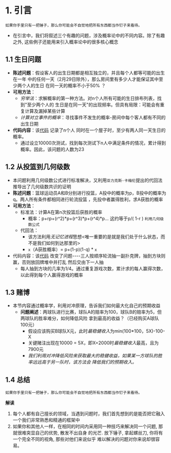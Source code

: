 # 1. 引言
`如果你手里只有一把锤子，那么你可能会不自觉地把所有东西都当作钉子来看待。`
- 在引言中，我们将叙述三个有趣的问题，涉及概率论中的不同内容。除了有趣之外,
这些例子还能用来引入概率论中的很多核心概念
## 1.1 生日问题
- **陈述问题**：假设客人的出生日期都是相互独立的，并且每个人都等可能的出生在一年
中的任何一天（2月29日除外），那么房间里有多少人才能保证其中至少两个人的生日
在同一天的概率不小于50% ？
- **可用方法**：
    - *穷举法*：求解概率的第一种方法。对n个人所有可能的生日排布列表，找到"至少两个人的
  生日是在同一天"的出现频率。但具有局限：可能会有重复计算及漏掉某些计算
    - *计算对立事件的概率*：寻找事件不发生的概率-房间中每个客人都有不同的出生日期
- **代码内容**：该[代码](https://github.com/MorganREN/Code-for-The-Probability-Lifesaver/blob/main/%E7%AC%AC1%E7%AB%A0%EF%BC%9A%E5%BC%95%E8%A8%80/1.1%E7%94%9F%E6%97%A5%E9%97%AE%E9%A2%98.py) 记录了n个人
同时在一个屋子时，至少有两人同一天生日的概率。
  - 通过设立10000次测试，找到每次测试下n人中满足条件的情况，累计得到概率。因此，该问题的人数为23

## 1.2 从投篮到几何级数
- 本问题利用几何级数公式进行标准解决，又利用`亚力克斯·卡梅伦`提出的代回法推导出了几何级数共识的证明
- **陈述问题**：篮球运动员A和B分别进行投篮，A投中的概率为p，B投中的概率为q。两人所有条件都相同进行轮流投篮
，先投中者赢得胜利，求A获胜的概率
- **可用方法**：
  - 标准法：计算A在第n次投篮后获胜的概率
    - 概率：p+rp+(r^2)*p+(r^3)*p+(r^4)*p... 这约等于p/( 1-r ) `利用几何级数公式`
  - 代回法：
    - 该方法利用*无记忆进程*思想<唯一重要的是就是我们处于什么状态，而不是我们如何到达那里的>
    - `x`（A获胜概率）= p+(1-p)(1-q) * `x`
- 代码内容：该[代码](https://github.com/MorganREN/Code-for-The-Probability-Lifesaver/blob/main/%E7%AC%AC1%E7%AB%A0%EF%BC%9A%E5%BC%95%E8%A8%80/1.2%E6%8A%95%E7%AF%AE-%E5%87%A0%E4%BD%95%E7%BA%A7%E6%95%B0.py) 改变了问题----三人按顺序轮流抽一副扑克牌，抽到方块则赢，否则放回牌堆中并打乱
然后交由下一人抽
  - 每人抽到方块的几率为1/4。通过重复游戏次数，累计求的每人赢得次数，以此得到每个人赢得游戏的概率

## 1.3 赌博
- 本节内容通过概率学，利用对冲原理，告诉我们如何最大化自己的预期收益
  - **问题阐述**：两球队进行比赛，球队A的赔率为100，球队B的赔率为5，但两球队的胜率难分，如何降低风险
  拿到最高的收益？（已经购买A球队100元） 
    - 假设应该购买B球队X元，此时*最稳健收入*为min(100*100，5X)-100-X
    - 关键赌注出现在10000 = 5X，即X=2000时*最稳健收入*最高，且为7900元
    - *我们利用对冲降低风险来获取最大的稳健收益，如果某一方球队的胜率远远高于另一队时，该方法会
    降低我们的预期收入。*

## 1.4 总结
`如果你手里只有一把锤子，那么你可能会不自觉地把所有东西都当作钉子来看待。`

**解读**
1. 每个人都有自己擅长的领域，当遇到问题时，我们首先想到的是能否把它融入一个我们非常熟悉和精通的框架中
2. 如果你和其他人一样，在相同的时间内采用同一种技巧来解决同一个问题, 那就很难突显自己的优势, 散发不出自身 的光芒. 放下锤子, 拿起螺丝刀, 你将有一个完全不同的视角, 那些对他们来说似乎 难以解决的问题对你来说却很容易。

